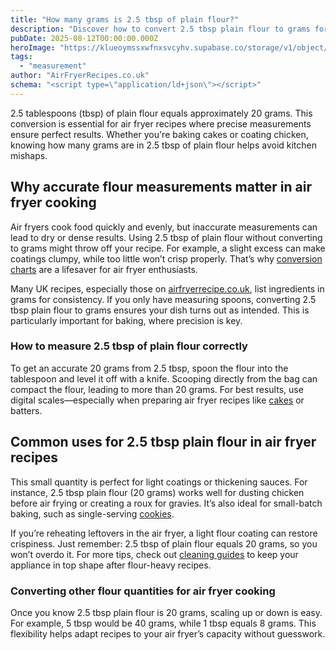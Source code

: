 ```yaml
---
title: "How many grams is 2.5 tbsp of plain flour?"
description: "Discover how to convert 2.5 tbsp plain flour to grams for perfect air fryer baking every time. Get accurate measurements now!"
pubDate: 2025-08-12T00:00:00.000Z
heroImage: "https://klueoymssxwfnxsvcyhv.supabase.co/storage/v1/object/public/md/how-many-grams-is-2-5-tbsp-plain-flour-9619046c.webp"
tags:
  - "measurement"
author: "AirFryerRecipes.co.uk"
schema: "<script type=\"application/ld+json\"></script>"
---
```


<p>2.5 tablespoons (tbsp) of plain flour equals approximately 20 grams. This conversion is essential for air fryer recipes where precise measurements ensure perfect results. Whether you're baking cakes or coating chicken, knowing how many grams are in 2.5 tbsp of plain flour helps avoid kitchen mishaps.</p>  

<h2>Why accurate flour measurements matter in air fryer cooking</h2>  
<p>Air fryers cook food quickly and evenly, but inaccurate measurements can lead to dry or dense results. Using 2.5 tbsp of plain flour without converting to grams might throw off your recipe. For example, a slight excess can make coatings clumpy, while too little won’t crisp properly. That’s why <a href=https://www.airfryerrecipe.co.uk/air-fryer-conversion-chart>conversion charts</a> are a lifesaver for air fryer enthusiasts.</p>  

<p>Many UK recipes, especially those on <a href=https://www.airfryerrecipe.co.uk/recipes>airfryerrecipe.co.uk</a>, list ingredients in grams for consistency. If you only have measuring spoons, converting 2.5 tbsp plain flour to grams ensures your dish turns out as intended. This is particularly important for baking, where precision is key.</p>  

<h3>How to measure 2.5 tbsp of plain flour correctly</h3>  
<p>To get an accurate 20 grams from 2.5 tbsp, spoon the flour into the tablespoon and level it off with a knife. Scooping directly from the bag can compact the flour, leading to more than 20 grams. For best results, use digital scales—especially when preparing air fryer recipes like <a href=https://www.airfryerrecipe.co.uk/recipe-category/cakes>cakes</a> or batters.</p>  

<h2>Common uses for 2.5 tbsp plain flour in air fryer recipes</h2>  
<p>This small quantity is perfect for light coatings or thickening sauces. For instance, 2.5 tbsp plain flour (20 grams) works well for dusting chicken before air frying or creating a roux for gravies. It’s also ideal for small-batch baking, such as single-serving <a href=https://www.airfryerrecipe.co.uk/recipe-category/cookies>cookies</a>.</p>  

<p>If you’re reheating leftovers in the air fryer, a light flour coating can restore crispiness. Just remember: 2.5 tbsp of plain flour equals 20 grams, so you won’t overdo it. For more tips, check out <a href=https://www.airfryerrecipe.co.uk/air-fryer-cleaner>cleaning guides</a> to keep your appliance in top shape after flour-heavy recipes.</p>  

<h3>Converting other flour quantities for air fryer cooking</h3>  
<p>Once you know 2.5 tbsp plain flour is 20 grams, scaling up or down is easy. For example, 5 tbsp would be 40 grams, while 1 tbsp equals 8 grams. This flexibility helps adapt recipes to your air fryer’s capacity without guesswork.</p>